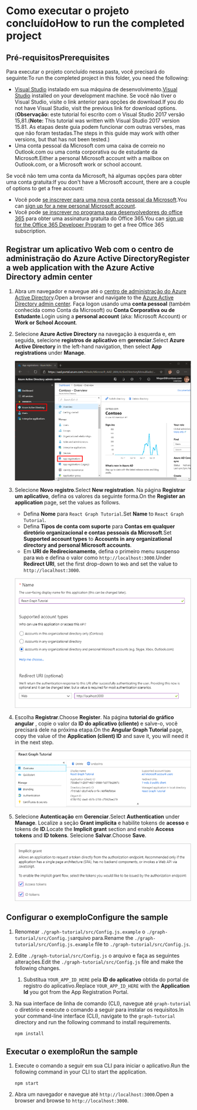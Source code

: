 # <a name="how-to-run-the-completed-project"></a><span data-ttu-id="44a89-101">Como executar o projeto concluído</span><span class="sxs-lookup"><span data-stu-id="44a89-101">How to run the completed project</span></span>

## <a name="prerequisites"></a><span data-ttu-id="44a89-102">Pré-requisitos</span><span class="sxs-lookup"><span data-stu-id="44a89-102">Prerequisites</span></span>

<span data-ttu-id="44a89-103">Para executar o projeto concluído nessa pasta, você precisará do seguinte:</span><span class="sxs-lookup"><span data-stu-id="44a89-103">To run the completed project in this folder, you need the following:</span></span>

- <span data-ttu-id="44a89-104">[Visual Studio](https://visualstudio.microsoft.com/vs/) instalado em sua máquina de desenvolvimento.</span><span class="sxs-lookup"><span data-stu-id="44a89-104">[Visual Studio](https://visualstudio.microsoft.com/vs/) installed on your development machine.</span></span> <span data-ttu-id="44a89-105">Se você não tiver o Visual Studio, visite o link anterior para opções de download.</span><span class="sxs-lookup"><span data-stu-id="44a89-105">If you do not have Visual Studio, visit the previous link for download options.</span></span> <span data-ttu-id="44a89-106">(**Observação:** este tutorial foi escrito com o Visual Studio 2017 versão 15,81.</span><span class="sxs-lookup"><span data-stu-id="44a89-106">(**Note:** This tutorial was written with Visual Studio 2017 version 15.81.</span></span> <span data-ttu-id="44a89-107">As etapas deste guia podem funcionar com outras versões, mas que não foram testadas.</span><span class="sxs-lookup"><span data-stu-id="44a89-107">The steps in this guide may work with other versions, but that has not been tested.)</span></span>
- <span data-ttu-id="44a89-108">Uma conta pessoal da Microsoft com uma caixa de correio no Outlook.com ou uma conta corporativa ou de estudante da Microsoft.</span><span class="sxs-lookup"><span data-stu-id="44a89-108">Either a personal Microsoft account with a mailbox on Outlook.com, or a Microsoft work or school account.</span></span>

<span data-ttu-id="44a89-109">Se você não tem uma conta da Microsoft, há algumas opções para obter uma conta gratuita:</span><span class="sxs-lookup"><span data-stu-id="44a89-109">If you don't have a Microsoft account, there are a couple of options to get a free account:</span></span>

- <span data-ttu-id="44a89-110">Você pode [se inscrever para uma nova conta pessoal da Microsoft](https://signup.live.com/signup?wa=wsignin1.0&rpsnv=12&ct=1454618383&rver=6.4.6456.0&wp=MBI_SSL_SHARED&wreply=https://mail.live.com/default.aspx&id=64855&cbcxt=mai&bk=1454618383&uiflavor=web&uaid=b213a65b4fdc484382b6622b3ecaa547&mkt=E-US&lc=1033&lic=1).</span><span class="sxs-lookup"><span data-stu-id="44a89-110">You can [sign up for a new personal Microsoft account](https://signup.live.com/signup?wa=wsignin1.0&rpsnv=12&ct=1454618383&rver=6.4.6456.0&wp=MBI_SSL_SHARED&wreply=https://mail.live.com/default.aspx&id=64855&cbcxt=mai&bk=1454618383&uiflavor=web&uaid=b213a65b4fdc484382b6622b3ecaa547&mkt=E-US&lc=1033&lic=1).</span></span>
- <span data-ttu-id="44a89-111">Você pode [se inscrever no programa para desenvolvedores do office 365](https://developer.microsoft.com/office/dev-program) para obter uma assinatura gratuita do Office 365.</span><span class="sxs-lookup"><span data-stu-id="44a89-111">You can [sign up for the Office 365 Developer Program](https://developer.microsoft.com/office/dev-program) to get a free Office 365 subscription.</span></span>

## <a name="register-a-web-application-with-the-azure-active-directory-admin-center"></a><span data-ttu-id="44a89-112">Registrar um aplicativo Web com o centro de administração do Azure Active Directory</span><span class="sxs-lookup"><span data-stu-id="44a89-112">Register a web application with the Azure Active Directory admin center</span></span>

1. <span data-ttu-id="44a89-113">Abra um navegador e navegue até o [centro de administração do Azure Active Directory](https://aad.portal.azure.com).</span><span class="sxs-lookup"><span data-stu-id="44a89-113">Open a browser and navigate to the [Azure Active Directory admin center](https://aad.portal.azure.com).</span></span> <span data-ttu-id="44a89-114">Faça logon usando uma **conta pessoal** (também conhecida como Conta da Microsoft) ou **Conta Corporativa ou de Estudante**.</span><span class="sxs-lookup"><span data-stu-id="44a89-114">Login using a **personal account** (aka: Microsoft Account) or **Work or School Account**.</span></span>

1. <span data-ttu-id="44a89-115">Selecione **Azure Active Directory** na navegação à esquerda e, em seguida, selecione **registros de aplicativo** em **gerenciar**.</span><span class="sxs-lookup"><span data-stu-id="44a89-115">Select **Azure Active Directory** in the left-hand navigation, then select **App registrations** under **Manage**.</span></span>

    ![<span data-ttu-id="44a89-116">Uma captura de tela dos registros de aplicativo</span><span class="sxs-lookup"><span data-stu-id="44a89-116">A screenshot of the App registrations</span></span> ](/tutorial/images/aad-portal-app-registrations.png)

1. <span data-ttu-id="44a89-117">Selecione **Novo registro**.</span><span class="sxs-lookup"><span data-stu-id="44a89-117">Select **New registration**.</span></span> <span data-ttu-id="44a89-118">Na página **Registrar um aplicativo**, defina os valores da seguinte forma.</span><span class="sxs-lookup"><span data-stu-id="44a89-118">On the **Register an application** page, set the values as follows.</span></span>

    - <span data-ttu-id="44a89-119">Defina **Nome** para `React Graph Tutorial`.</span><span class="sxs-lookup"><span data-stu-id="44a89-119">Set **Name** to `React Graph Tutorial`.</span></span>
    - <span data-ttu-id="44a89-120">Defina **Tipos de conta com suporte** para **Contas em qualquer diretório organizacional e contas pessoais da Microsoft**.</span><span class="sxs-lookup"><span data-stu-id="44a89-120">Set **Supported account types** to **Accounts in any organizational directory and personal Microsoft accounts**.</span></span>
    - <span data-ttu-id="44a89-121">Em **URI de Redirecionamento**, defina o primeiro menu suspenso para `Web` e defina o valor como `http://localhost:3000`.</span><span class="sxs-lookup"><span data-stu-id="44a89-121">Under **Redirect URI**, set the first drop-down to `Web` and set the value to `http://localhost:3000`.</span></span>

    ![Uma captura de tela da página registrar um aplicativo](/tutorial/images/aad-register-an-app.png)

1. <span data-ttu-id="44a89-123">Escolha **Registrar**.</span><span class="sxs-lookup"><span data-stu-id="44a89-123">Choose **Register**.</span></span> <span data-ttu-id="44a89-124">Na página **tutorial do gráfico angular** , copie o valor da **ID do aplicativo (cliente)** e salve-o, você precisará dele na próxima etapa.</span><span class="sxs-lookup"><span data-stu-id="44a89-124">On the **Angular Graph Tutorial** page, copy the value of the **Application (client) ID** and save it, you will need it in the next step.</span></span>

    ![Uma captura de tela da ID do aplicativo do novo registro de aplicativo](/tutorial/images/aad-application-id.png)

1. <span data-ttu-id="44a89-126">Selecione **Autenticação** em **Gerenciar**.</span><span class="sxs-lookup"><span data-stu-id="44a89-126">Select **Authentication** under **Manage**.</span></span> <span data-ttu-id="44a89-127">Localize a seção **Grant implícita** e habilite tokens de **acesso** e tokens de **ID**.</span><span class="sxs-lookup"><span data-stu-id="44a89-127">Locate the **Implicit grant** section and enable **Access tokens** and **ID tokens**.</span></span> <span data-ttu-id="44a89-128">Selecione **Salvar**.</span><span class="sxs-lookup"><span data-stu-id="44a89-128">Choose **Save**.</span></span>

    ![Uma captura de tela da seção Grant implícita](/tutorial/images/aad-implicit-grant.png)

## <a name="configure-the-sample"></a><span data-ttu-id="44a89-130">Configurar o exemplo</span><span class="sxs-lookup"><span data-stu-id="44a89-130">Configure the sample</span></span>

1. <span data-ttu-id="44a89-131">Renomear `./graph-tutorial/src/Config.js.example` o `./graph-tutorial/src/Config.js`arquivo para.</span><span class="sxs-lookup"><span data-stu-id="44a89-131">Rename the `./graph-tutorial/src/Config.js.example` file to `./graph-tutorial/src/Config.js`.</span></span>
1. <span data-ttu-id="44a89-132">Edite `./graph-tutorial/src/Config.js` o arquivo e faça as seguintes alterações.</span><span class="sxs-lookup"><span data-stu-id="44a89-132">Edit the `./graph-tutorial/src/Config.js` file and make the following changes.</span></span>
    1. <span data-ttu-id="44a89-133">Substitua `YOUR_APP_ID_HERE` pela **ID do aplicativo** obtida do portal de registro do aplicativo.</span><span class="sxs-lookup"><span data-stu-id="44a89-133">Replace `YOUR_APP_ID_HERE` with the **Application Id** you got from the App Registration Portal.</span></span>
1. <span data-ttu-id="44a89-134">Na sua interface de linha de comando (CLI), navegue até `graph-tutorial` o diretório e execute o comando a seguir para instalar os requisitos.</span><span class="sxs-lookup"><span data-stu-id="44a89-134">In your command-line interface (CLI), navigate to the `graph-tutorial` directory and run the following command to install requirements.</span></span>

    ```Shell
    npm install
    ```

## <a name="run-the-sample"></a><span data-ttu-id="44a89-135">Executar o exemplo</span><span class="sxs-lookup"><span data-stu-id="44a89-135">Run the sample</span></span>

1. <span data-ttu-id="44a89-136">Execute o comando a seguir em sua CLI para iniciar o aplicativo.</span><span class="sxs-lookup"><span data-stu-id="44a89-136">Run the following command in your CLI to start the application.</span></span>

    ```Shell
    npm start
    ```

1. <span data-ttu-id="44a89-137">Abra um navegador e navegue até `http://localhost:3000`.</span><span class="sxs-lookup"><span data-stu-id="44a89-137">Open a browser and browse to `http://localhost:3000`.</span></span>